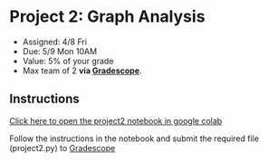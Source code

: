 # Project 2: Graph Analysis
* Assigned: 4/8 Fri
* Due: 5/9 Mon 10AM
* Value: 5% of your grade
* Max team of 2 **via [Gradescope](https://www.gradescope.com)**. 

## Instructions
[Click here to open the project2 notebook in google colab](https://colab.research.google.com/github/w4111/project2-s22/blob/main/project2.ipynb)

Follow the instructions in the notebook and submit the required file (project2.py) to [Gradescope](https://www.gradescope.com)
 
